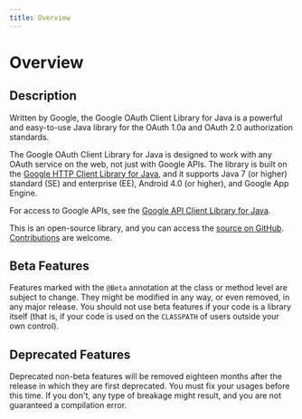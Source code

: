 ```yaml
---
title: Overview
---
```


# Overview

## Description

Written by Google, the Google OAuth Client Library for Java is a
powerful and easy-to-use Java library for the OAuth 1.0a and OAuth 2.0
authorization standards.

The Google OAuth Client Library for Java is designed to work with any
OAuth service on the web, not just with Google APIs. The library is
built on the [Google HTTP Client Library for Java][google-http-client],
and it supports Java 7 (or higher) standard (SE) and enterprise (EE),
Android 4.0 (or higher), and Google App Engine.

For access to Google APIs, see the
[Google API Client Library for Java][google-api-client].

This is an open-source library, and you can access the
[source on GitHub][google-oauth-client]. [Contributions][contributions] are
welcome.

## Beta Features

Features marked with the `@Beta` annotation at the class or method level
are subject to change. They might be modified in any way, or even removed,
in any major release. You should not use beta features if your code is a
library itself (that is, if your code is used on the `CLASSPATH` of users
outside your own control).

## Deprecated Features

Deprecated non-beta features will be removed eighteen months after the
release in which they are first deprecated. You must fix your usages before
this time. If you don't, any type of breakage might result, and you are not
guaranteed a compilation error.

[google-http-client]: https://github.com/googleapis/google-http-java-client
[google-api-client]: https://github.com/googleapis/google-api-java-client
[google-oauth-client]: https://github.com/googleapis/google-oauth-java-client
[contributions]: https://github.com/googleapis/google-oauth-java-client/blob/master/CONTRIBUTING.md
